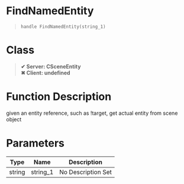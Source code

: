 # FindNamedEntity
> `handle FindNamedEntity(string_1)`
# Class
> __✔ Server: CSceneEntity__  
> __✖ Client: undefined__  
# Function Description
given an entity reference, such as !target, get actual entity from scene object
# Parameters
Type|Name|Description
--|--|--
string|string_1|No Description Set

